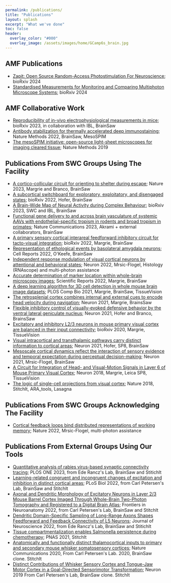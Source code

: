 ```yaml
---
permalink: /publications/
title: "Publications"
layout: splash
excerpt: "What we've done"
toc: false
header:
  overlay_color: "#000"
  overlay_image: /assets/images/home/GCamp6s_brain.jpg
---
```



## AMF Publications
* [Zapit: Open Source Random-Access Photostimulation For Neuroscience](https://doi.org/10.1101/2024.02.12.579892); bioRxiv 2024
* [Standardised Measurements for Monitoring and Comparing Multiphoton Microscope Systems](https://www.biorxiv.org/content/10.1101/2024.01.23.576417v1); bioRxiv 2024


## AMF Collaborative Work
* [Reproducibility of in-vivo electrophysiological measurements in mice](https://www.biorxiv.org/content/10.1101/2022.05.09.491042v4.full); bioRxiv 2023, in collaboration with IBL, BrainSaw
* [Antibody stabilization for thermally accelerated deep immunostaining](https://www.nature.com/articles/s41592-022-01569-1); Nature Methods 2022, BrainSaw, MesoSPIM
* [The mesoSPIM initiative: open-source light-sheet microscopes for imaging cleared tissue](https://www.nature.com/articles/s41592-019-0554-0); Nature Methods 2019


## Publications From SWC Groups Using The Facility 
* [A cortico-collicular circuit for orienting to shelter during escape](https://www.nature.com/articles/s41586-022-05553-9); Nature 2023, Margrie and Branco, BrainSaw
* [A subcortical switchboard for exploratory, exploitatory, and disengaged states](https://www.biorxiv.org/content/10.1101/2023.12.20.572654v1); bioRxiv 2022, Hofer, BrainSaw
* [A Brain-Wide Map of Neural Activity during Complex Behaviour](https://www.biorxiv.org/content/10.1101/2023.07.04.547681v2.full.pdf); bioRxiv 2023, SWC and IBL, BrainSaw
* [Functional gene delivery to and across brain vasculature of systemic AAVs with endothelial-specific tropism in rodents and broad tropism in primates](https://www.nature.com/articles/s41467-023-38582-7); Nature Communications 2023, Akrami + external collaborators, BrainSaw
* [A primary sensory cortical interareal feedforward inhibitory circuit for tacto-visual integration](https://www.biorxiv.org/content/10.1101/2022.11.04.515161v1); bioRxiv 2022, Margrie, BrainSaw
* [Representation of ethological events by basolateral amygdala neurons](https://www.sciencedirect.com/science/article/pii/S2211124722006982#cebib0010); Cell Reports 2022, O'Keefe, BrainSaw
* [Independent response modulation of visual cortical neurons by attentional and behavioral states](https://www.cell.com/neuron/fulltext/S0896-6273(22)00803-0#secsectitle0065); Neuron 2022, Mrsic-Flogel, Histology (RNAscope) and multi-photon assistance
* [Accurate determination of marker location within whole-brain microscopy images](https://doi.org/10.1038/s41598-021-04676-9); Scientific Reports 2022, Margrie, BrainSaw
* [A deep learning algorithm for 3D cell detection in whole mouse brain image datasets](https://doi.org/10.1371/journal.pcbi.1009074); PLOS Comp Bio 2021, Margrie, BrainSaw, TissueVision
* [The retrosplenial cortex combines internal and external cues to encode head velocity during navigation](http://dx.doi.org/10.1016/j.neuron.2021.10.031); Neuron 2021, Margrie, BrainsSaw
* [Flexible inhibitory control of visually-evoked defensive behavior by the ventral lateral geniculate nucleus](https://www.sciencedirect.com/science/article/pii/S0896627321006577); Neuron 2021, Hofer and Branco, BrainsSaw
* [Excitatory and inhibitory L2/3 neurons in mouse primary visual cortex are balanced in their input connectivity](https://www.biorxiv.org/content/10.1101/2020.04.21.053504v1); bioRxiv 2020, Margrie, TissueVision
* [Visual intracortical and transthalamic pathways carry distinct information to cortical areas](https://www.sciencedirect.com/science/article/pii/S089662732100283X?via%3Dihub); Neuron 2021, Hofer, SP8, BrainSaw
* [Mesoscale cortical dynamics reflect the interaction of sensory evidence and temporal expectation during perceptual decision-making](https://www.sciencedirect.com/science/article/pii/S0896627321002014?via%3Dihub); Neuron 2021, Mrsic-Flogel, BrainSaw
* [A Circuit for Integration of Head- and Visual-Motion Signals in Layer 6 of Mouse Primary Visual Cortex](https://www.ncbi.nlm.nih.gov/pmc/articles/PMC5896233/); Neuron 2018, Margrie, Leica SP8, TissueVision
* [The logic of single-cell projections from visual cortex](https://www.ncbi.nlm.nih.gov/pmc/articles/PMC6585423/); Nature 2018, StitchIt, ARA_tools, Lasagna

## Publications From SWC Groups Acknowledging The Facility 
* [Cortical feedback loops bind distributed representations of working memory](https://www.nature.com/articles/s41586-022-05014-3); Nature 2022, Mrsic-Flogel, multi-photon assistance

## Publications From External Groups Using Our Tools
* [Quantitative analysis of rabies virus-based synaptic connectivity tracing](https://journals.plos.org/plosone/article?id=10.1371/journal.pone.0278053#sec016); PLOS ONE 2023, from Ede Rancz's Lab, BrainSaw and StitichIt
* [Learning-related congruent and incongruent changes of excitation and inhibition in distinct cortical areas](https://doi.org/10.1371/journal.pbio.3001667); PLoS Biol 2022, from Carl Petersen's Lab, BrainSaw and StitchIt
* [Axonal and Dendritic Morphology of Excitatory Neurons in Layer 2/3 Mouse Barrel Cortex Imaged Through Whole-Brain Two-Photon Tomography and Registered to a Digital Brain Atlas](https://doi.org/10.3389/fnana.2021.791015); Frontiers in Neuroanatomy 2022, from Carl Petersen's Lab, BrainSaw and StitchIt 
* [Dendritic Domain-Specific Sampling of Long-Range Axons Shapes Feedforward and Feedback Connectivity of L5 Neurons](https://pubmed.ncbi.nlm.nih.gov/35241493/); Journal of Neuroscience 2022, from Ede Rancz's Lab, BrainSaw and StitichIt
* [Tissue compartmentalization enables Salmonella persistence during chemotherapy](https://pubmed.ncbi.nlm.nih.gov/34911764/); PNAS 2021, StitchIt
* [Anatomically and functionally distinct thalamocortical inputs to primary and secondary mouse whisker somatosensory cortices](https://www.ncbi.nlm.nih.gov/pmc/articles/PMC7335197/); Nature Communications 2020, From Carl Petersen's Lab. 2020, BrainSaw clone. StitchIt
* [Distinct Contributions of Whisker Sensory Cortex and Tongue-Jaw Motor Cortex in a Goal-Directed Sensorimotor Transformation](https://www.ncbi.nlm.nih.gov/pmc/articles/PMC6859494/); Neuron 2019 From Carl Petersen's Lab, BrainSaw clone. StitchIt


